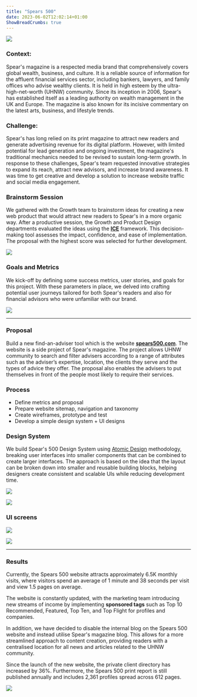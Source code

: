 ```yaml
---
title: "Spears 500"
date: 2023-06-02T12:02:14+01:00
ShowBreadCrumbs: true
---
```

 
    

![](https://cdn.dribbble.com/userupload/5194541/file/original-99d5597ef2949b53b9df3c4523d5a544.png)


### Context:
Spear's magazine is a respected media brand that comprehensively covers global wealth, business, and culture. It is a reliable source of information for the affluent financial services sector, including bankers, lawyers, and family offices who advise wealthy clients. It is held in high esteem by the ultra-high-net-worth (UHNW) community.
Since its inception in 2006, Spear's has established itself as a leading authority on wealth management in the UK and Europe. The magazine is also known for its incisive commentary on the latest arts, business, and lifestyle trends. 


### Challenge:
Spear's has long relied on its print magazine to attract new readers and generate advertising revenue for its digital platform. However, with limited potential for lead generation and ongoing investment, the magazine's traditional mechanics needed to be revised to sustain long-term growth.
In response to these challenges, Spear's team requested innovative strategies to expand its reach, attract new advisors, and increase brand awareness. It was time to get creative and develop a solution to increase website traffic and social media engagement.  


### Brainstorm Session
We gathered with the Growth team to brainstorm ideas for creating a new web product that would attract new readers to Spear's in a more organic way.
After a productive session, the Growth and Product Design departments evaluated the ideas using the [**ICE**](https://growthmethod.com/ice-framework/http://) framework. This decision-making tool assesses the impact, confidence, and ease of implementation. The proposal with the highest score was selected for further development.

![](https://cdn.hashnode.com/res/hashnode/image/upload/v1678293577056/7d9a5c5f-57fa-43cf-97b0-a6a2b091e163.png)


### Goals and Metrics
We kick-off by defining some success metrics, user stories, and goals for this project. With these parameters in place, we delved into crafting potential user journeys tailored for both Spear's readers and also for financial advisors who were unfamiliar with our brand.

![](https://cdn.hashnode.com/res/hashnode/image/upload/v1678293223621/6708f19a-3fb6-451a-9a37-74216d679ca1.png)

---

### Proposal
Build a new find-an-adviser tool which is the website [**spears500.com**](http://spears500.com). The website is a side project of Spear's magazine. The project allows UHNW community to search and filter advisers according to a range of attributes such as the adviser’s expertise, location, the clients they serve and the types of advice they offer. The proposal also enables the advisers to put themselves in front of the people most likely to require their services.  


### Process

* Define metrics and proposal
* Prepare website sitemap, navigation and taxonomy
* Create wireframes, prototype and test
* Develop a simple design system + UI designs
    

### Design System  
We build Spear's 500 Design System using [Atomic Design](https://atomicdesign.bradfrost.com) methodology, breaking user interfaces into smaller components that can be combined to create larger interfaces. The approach is based on the idea that the layout can be broken down into smaller and reusable building blocks, helping designers create consistent and scalable UIs while reducing development time.  

![](https://cdn.hashnode.com/res/hashnode/image/upload/v1678364187441/2fd1b7bf-76ef-4bc1-a9a1-0b3e4a135066.png)

![](https://cdn.hashnode.com/res/hashnode/image/upload/v1678364334650/a8cce624-7570-436c-9970-7f7357dfc8b2.png)


### UI screens

![](https://cdn.hashnode.com/res/hashnode/image/upload/v1678364285063/cb662b70-224e-4d4e-a878-c4b15c3697b9.webp)

![](https://cdn.hashnode.com/res/hashnode/image/upload/v1678446528536/6915cd1e-554f-4676-ad04-f9fb9431344b.png)

---

### Results

Currently, the Spears 500 website attracts approximately 6.5K monthly visits, where visitors spend an average of 1 minute and 38 seconds per visit and view 1.5 pages on average.

The website is constantly updated, with the marketing team introducing new streams of income by implementing **sponsored tags** such as Top 10 Recommended, Featured, Top Ten, and Top Flight for profiles and companies.

In addition, we have decided to disable the internal blog on the Spears 500 website and instead utilise Spear's magazine blog. This allows for a more streamlined approach to content creation, providing readers with a centralised location for all news and articles related to the UHNW community.

Since the launch of the new website, the private client directory has increased by 36%. Furthermore, the Spears 500 print report is still published annually and includes 2,361 profiles spread across 612 pages.

![](https://cdn.hashnode.com/res/hashnode/image/upload/v1678457384721/9dfff936-7b25-427b-8744-c9dfcec3e139.jpeg)


